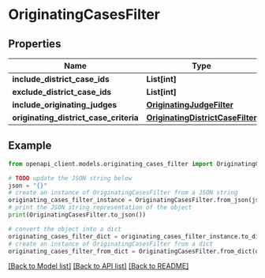 # OriginatingCasesFilter


## Properties

Name | Type | Description | Notes
------------ | ------------- | ------------- | -------------
**include_district_case_ids** | **List[int]** |  | [optional] 
**exclude_district_case_ids** | **List[int]** |  | [optional] 
**include_originating_judges** | [**OriginatingJudgeFilter**](OriginatingJudgeFilter.md) |  | [optional] 
**originating_district_case_criteria** | [**OriginatingDistrictCaseFilter**](OriginatingDistrictCaseFilter.md) |  | [optional] 

## Example

```python
from openapi_client.models.originating_cases_filter import OriginatingCasesFilter

# TODO update the JSON string below
json = "{}"
# create an instance of OriginatingCasesFilter from a JSON string
originating_cases_filter_instance = OriginatingCasesFilter.from_json(json)
# print the JSON string representation of the object
print(OriginatingCasesFilter.to_json())

# convert the object into a dict
originating_cases_filter_dict = originating_cases_filter_instance.to_dict()
# create an instance of OriginatingCasesFilter from a dict
originating_cases_filter_from_dict = OriginatingCasesFilter.from_dict(originating_cases_filter_dict)
```
[[Back to Model list]](../README.md#documentation-for-models) [[Back to API list]](../README.md#documentation-for-api-endpoints) [[Back to README]](../README.md)


